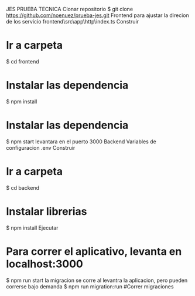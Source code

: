 JES PRUEBA TECNICA
Clonar repositorio
$ git clone https://github.com/noenuez/prueba-jes.git
Frontend
para ajustar la direcion de los servicio frontend\src\app\http\index.ts
Construir
# Ir a carpeta
$ cd frontend
# Instalar las dependencia
$ npm install
# Instalar las dependencia
$ npm start
levantara en el puerto 3000
Backend
Variables de configuracion
 .env
Construir
# Ir a carpeta
$ cd backend
# Instalar librerias
$ npm install
Ejecutar
# Para correr el aplicativo, levanta en localhost:3000
$ npm run start
la migracion se corre al levantra la aplicacion, pero pueden correrse bajo demanda
$ npm run migration:run #Correr migraciones